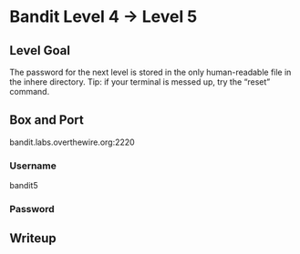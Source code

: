 # Bandit Level 4 → Level 5

## Level Goal
The password for the next level is stored in the only human-readable file in the inhere directory. Tip: if your terminal is messed up, try the “reset” command.

## Box and Port
bandit.labs.overthewire.org:2220

### Username
bandit5

### Password


## Writeup
